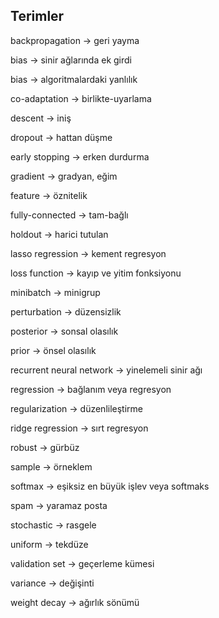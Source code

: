 ## Terimler

backpropagation -> geri yayma

bias -> sinir ağlarında ek girdi

bias -> algoritmalardaki yanlılık

co-adaptation -> birlikte-uyarlama

descent -> iniş

dropout ->  hattan düşme

early stopping -> erken durdurma

gradient -> gradyan, eğim

feature -> öznitelik

fully-connected -> tam-bağlı

holdout -> harici tutulan

lasso regression -> kement regresyon

loss function ->  kayıp ve yitim fonksiyonu

minibatch -> minigrup

perturbation -> düzensizlik

posterior -> sonsal olasılık

prior -> önsel olasılık

recurrent neural network -> yinelemeli sinir ağı

regression -> bağlanım veya regresyon

regularization -> düzenlileştirme

ridge regression -> sırt regresyon

robust -> gürbüz

sample -> örneklem

softmax -> eşiksiz en büyük işlev veya softmaks

spam -> yaramaz posta

stochastic -> rasgele

uniform -> tekdüze

validation set -> geçerleme kümesi

variance -> değişinti 

weight decay -> ağırlık sönümü
